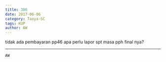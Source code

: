 ```yaml
---
title: 386
date: 2017-06-06
category: Tanya-SC
tags: KUP
author: AW
---
```


tidak ada pembayaran pp46 apa perlu lapor spt masa pph final nya?

---



`AW`
